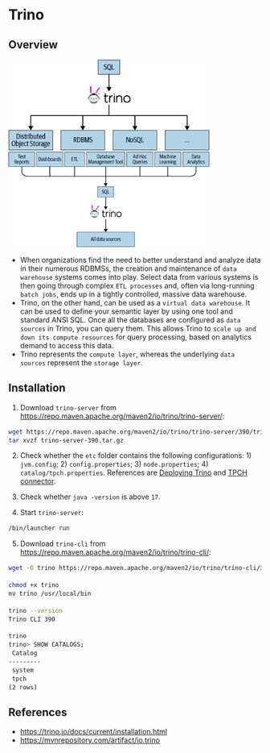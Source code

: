 # Trino

## Overview

<p float="left">
    <img src="pix/trino_data_sources.png" width="400" />
    <img src="pix/trino_use_cases.png" width="400" />
</p>

* When organizations find the need to better understand and analyze data in their numerous RDBMSs, the creation and maintenance of `data warehouse` systems comes into play. Select data from various systems is then going through complex `ETL processes` and, often via long-running `batch jobs`, ends up in a tightly controlled, massive data warehouse.
* Trino, on the other hand, can be used as a `virtual data warehouse`. It can be used to define your semantic layer by using one tool and standard ANSI SQL. Once all the databases are configured as `data sources` in Trino, you can query them. This allows Trino to `scale up and down its compute resources` for query processing, based on analytics demand to access this data. 
* Trino represents the `compute layer`, whereas the underlying `data sources` represent the `storage layer`.

## Installation

1. Download `trino-server` from https://repo.maven.apache.org/maven2/io/trino/trino-server/:
```bash
wget https://repo.maven.apache.org/maven2/io/trino/trino-server/390/trino-server-390.tar.gz
tar xvzf trino-server-390.tar.gz
```

2. Check whether the `etc` folder contains the following configurations: 1) `jvm.config`; 2) `config.properties`; 3) `node.properties`; 4) `catalog/tpch.properties`. References are [Deploying Trino](https://trino.io/docs/current/installation/deployment.html) and [TPCH connector](https://trino.io/docs/current/connector/tpch.html).

3. Check whether `java -version` is above `17`.

4. Start `trino-server`:
```bash
/bin/launcher run
```

5. Download `trino-cli` from https://repo.maven.apache.org/maven2/io/trino/trino-cli/:
```bash
wget -O trino https://repo.maven.apache.org/maven2/io/trino/trino-cli/390/trino-cli-390-executable.jar

chmod +x trino
mv trino /usr/local/bin

trino --version
Trino CLI 390

trino
trino> SHOW CATALOGS;
 Catalog 
---------
 system  
 tpch    
(2 rows)
```

## References

* https://trino.io/docs/current/installation.html
* https://mvnrepository.com/artifact/io.trino